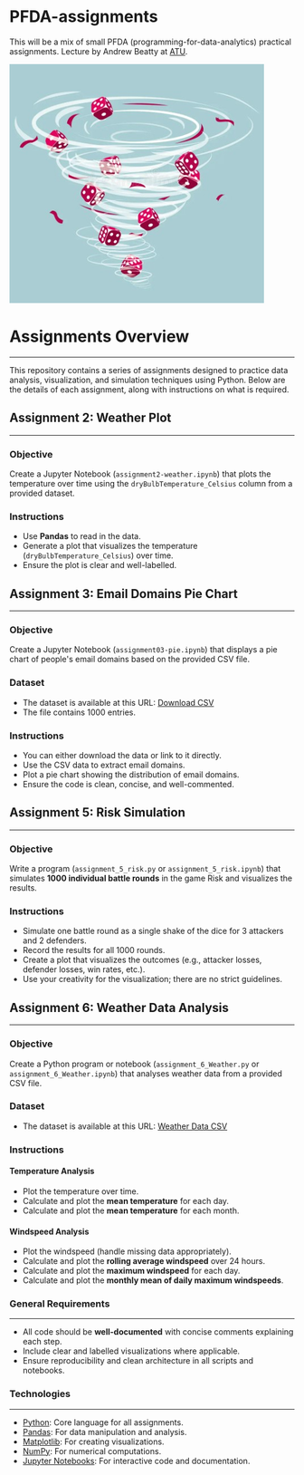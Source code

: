 # PFDA-assignments

This will be a mix of small PFDA (programming-for-data-analytics) practical assignments.
Lecture by Andrew Beatty at [ATU](https://www.atu.ie/).

![weatherisk](img/weather_risk20241214.jpg)

# Assignments Overview
***

This repository contains a series of assignments designed to practice data analysis, visualization, and simulation techniques using Python. Below are the details of each assignment, along with instructions on what is required.

## Assignment 2: Weather Plot
***

### Objective
Create a Jupyter Notebook (`assignment2-weather.ipynb`) that plots the temperature over time using the `dryBulbTemperature_Celsius` column from a provided dataset.

### Instructions
- Use **Pandas** to read in the data.
- Generate a plot that visualizes the temperature (`dryBulbTemperature_Celsius`) over time.
- Ensure the plot is clear and well-labelled.

## Assignment 3: Email Domains Pie Chart
***
### Objective
Create a Jupyter Notebook (`assignment03-pie.ipynb`) that displays a pie chart of people's email domains based on the provided CSV file.

### Dataset
- The dataset is available at this URL:
  [Download CSV](https://drive.google.com/uc?id=1AWPf-pJodJKeHsARQK_RHiNsE8fjPCVK&export=download)
- The file contains 1000 entries.

### Instructions
- You can either download the data or link to it directly.
- Use the CSV data to extract email domains.
- Plot a pie chart showing the distribution of email domains.
- Ensure the code is clean, concise, and well-commented.

## Assignment 5: Risk Simulation
***

### Objective
Write a program (`assignment_5_risk.py` or `assignment_5_risk.ipynb`) that simulates **1000 individual battle rounds** in the game Risk and visualizes the results.

### Instructions
- Simulate one battle round as a single shake of the dice for 3 attackers and 2 defenders.
- Record the results for all 1000 rounds.
- Create a plot that visualizes the outcomes (e.g., attacker losses, defender losses, win rates, etc.).
- Use your creativity for the visualization; there are no strict guidelines.

## Assignment 6: Weather Data Analysis
***

### Objective
Create a Python program or notebook (`assignment_6_Weather.py` or `assignment_6_Weather.ipynb`) that analyses weather data from a provided CSV file.

### Dataset
- The dataset is available at this URL:
  [Weather Data CSV](https://cli.fusio.net/cli/climate_data/webdata/hly4935.csv)

### Instructions

#### Temperature Analysis
- Plot the temperature over time.
- Calculate and plot the **mean temperature** for each day.
- Calculate and plot the **mean temperature** for each month.

#### Windspeed Analysis
- Plot the windspeed (handle missing data appropriately).
- Calculate and plot the **rolling average windspeed** over 24 hours.
- Calculate and plot the **maximum windspeed** for each day.
- Calculate and plot the **monthly mean of daily maximum windspeeds**.

### General Requirements
***

- All code should be **well-documented** with concise comments explaining each step.
- Include clear and labelled visualizations where applicable.
- Ensure reproducibility and clean architecture in all scripts and notebooks.

### Technologies
***

- [Python](https://www.python.org/): Core language for all assignments.
- [Pandas](https://pandas.pydata.org/docs/): For data manipulation and analysis.
- [Matplotlib](https://matplotlib.org/): For creating visualizations.
- [NumPy](https://numpy.org/): For numerical computations.
- [Jupyter Notebooks](https://jupyter.org/): For interactive code and documentation.
